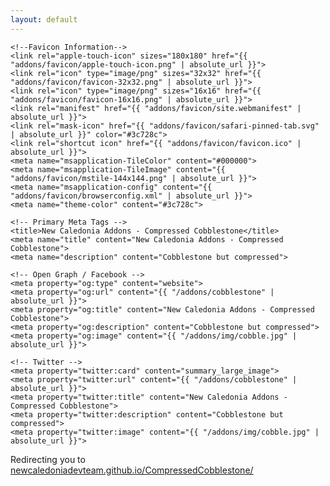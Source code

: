 ```yaml
---
layout: default
---
```


<html lang="en">

<head>
    <meta http-equiv="refresh" content="7; url='https://newcaledoniadevteam.github.io/CompressedCobblestone/'" />

    <!--Favicon Information-->
    <link rel="apple-touch-icon" sizes="180x180" href="{{ "addons/favicon/apple-touch-icon.png" | absolute_url }}">
    <link rel="icon" type="image/png" sizes="32x32" href="{{ "addons/favicon/favicon-32x32.png" | absolute_url }}">
    <link rel="icon" type="image/png" sizes="16x16" href="{{ "addons/favicon/favicon-16x16.png" | absolute_url }}">
    <link rel="manifest" href="{{ "addons/favicon/site.webmanifest" | absolute_url }}">
    <link rel="mask-icon" href="{{ "addons/favicon/safari-pinned-tab.svg" | absolute_url }}" color="#3c728c">
    <link rel="shortcut icon" href="{{ "addons/favicon/favicon.ico" | absolute_url }}">
    <meta name="msapplication-TileColor" content="#000000">
    <meta name="msapplication-TileImage" content="{{ "addons/favicon/mstile-144x144.png" | absolute_url }}">
    <meta name="msapplication-config" content="{{ "addons/favicon/browserconfig.xml" | absolute_url }}">
    <meta name="theme-color" content="#3c728c">

    <!-- Primary Meta Tags -->
    <title>New Caledonia Addons - Compressed Cobblestone</title>
    <meta name="title" content="New Caledonia Addons - Compressed Cobblestone">
    <meta name="description" content="Cobblestone but compressed">

    <!-- Open Graph / Facebook -->
    <meta property="og:type" content="website">
    <meta property="og:url" content="{{ "/addons/cobblestone" | absolute_url }}">
    <meta property="og:title" content="New Caledonia Addons - Compressed Cobblestone">
    <meta property="og:description" content="Cobblestone but compressed">
    <meta property="og:image" content="{{ "/addons/img/cobble.jpg" | absolute_url }}">
    
    <!-- Twitter -->
    <meta property="twitter:card" content="summary_large_image">
    <meta property="twitter:url" content="{{ "/addons/cobblestone" | absolute_url }}">
    <meta property="twitter:title" content="New Caledonia Addons - Compressed Cobblestone">
    <meta property="twitter:description" content="Cobblestone but compressed">
    <meta property="twitter:image" content="{{ "/addons/img/cobble.jpg" | absolute_url }}">

</head>

<body>
    <p>Redirecting you to <a href="https://newcaledoniadevteam.github.io/CompressedCobblestone/">newcaledoniadevteam.github.io/CompressedCobblestone/</a></p>
</body>

</html>
